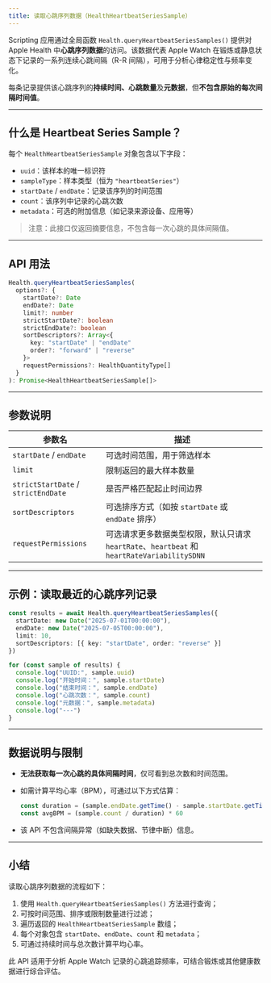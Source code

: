 ```yaml
---
title: 读取心跳序列数据（HealthHeartbeatSeriesSample）
---
```

Scripting 应用通过全局函数 `Health.queryHeartbeatSeriesSamples()` 提供对 Apple Health 中**心跳序列数据**的访问。该数据代表 Apple Watch 在锻炼或静息状态下记录的一系列连续心跳间隔（R-R 间隔），可用于分析心律稳定性与频率变化。

每条记录提供该心跳序列的**持续时间、心跳数量**及**元数据**，但**不包含原始的每次间隔时间值**。

---

## 什么是 Heartbeat Series Sample？

每个 `HealthHeartbeatSeriesSample` 对象包含以下字段：

* `uuid`：该样本的唯一标识符
* `sampleType`：样本类型（恒为 `"heartbeatSeries"`）
* `startDate` / `endDate`：记录该序列的时间范围
* `count`：该序列中记录的心跳次数
* `metadata`：可选的附加信息（如记录来源设备、应用等）

> 注意：此接口仅返回摘要信息，不包含每一次心跳的具体间隔值。

---

## API 用法

```ts
Health.queryHeartbeatSeriesSamples(
  options?: {
    startDate?: Date
    endDate?: Date
    limit?: number
    strictStartDate?: boolean
    strictEndDate?: boolean
    sortDescriptors?: Array<{
      key: "startDate" | "endDate"
      order?: "forward" | "reverse"
    }>
    requestPermissions?: HealthQuantityType[]
  }
): Promise<HealthHeartbeatSeriesSample[]>
```

---

## 参数说明

| 参数名                                 | 描述                                    |
| ----------------------------------- | ------------------------------------- |
| `startDate` / `endDate`             | 可选时间范围，用于筛选样本                         |
| `limit`                             | 限制返回的最大样本数量                           |
| `strictStartDate` / `strictEndDate` | 是否严格匹配起止时间边界                          |
| `sortDescriptors`                   | 可选排序方式（如按 `startDate` 或 `endDate` 排序） |
| `requestPermissions`                | 可选请求更多数据类型权限，默认只请求`heartRate`、`heartbeat` 和 `heartRateVariabilitySDNN` |


---

## 示例：读取最近的心跳序列记录

```ts
const results = await Health.queryHeartbeatSeriesSamples({
  startDate: new Date("2025-07-01T00:00:00"),
  endDate: new Date("2025-07-05T00:00:00"),
  limit: 10,
  sortDescriptors: [{ key: "startDate", order: "reverse" }]
})

for (const sample of results) {
  console.log("UUID:", sample.uuid)
  console.log("开始时间：", sample.startDate)
  console.log("结束时间：", sample.endDate)
  console.log("心跳次数：", sample.count)
  console.log("元数据：", sample.metadata)
  console.log("---")
}
```

---

## 数据说明与限制

* **无法获取每一次心跳的具体间隔时间**，仅可看到总次数和时间范围。

* 如需计算平均心率（BPM），可通过以下方式估算：

  ```ts
  const duration = (sample.endDate.getTime() - sample.startDate.getTime()) / 1000
  const avgBPM = (sample.count / duration) * 60
  ```

* 该 API 不包含间隔异常（如缺失数据、节律中断）信息。

---

## 小结

读取心跳序列数据的流程如下：

1. 使用 `Health.queryHeartbeatSeriesSamples()` 方法进行查询；
2. 可按时间范围、排序或限制数量进行过滤；
3. 遍历返回的 `HealthHeartbeatSeriesSample` 数组；
4. 每个对象包含 `startDate`、`endDate`、`count` 和 `metadata`；
5. 可通过持续时间与总次数计算平均心率。

此 API 适用于分析 Apple Watch 记录的心跳追踪频率，可结合锻炼或其他健康数据进行综合评估。
